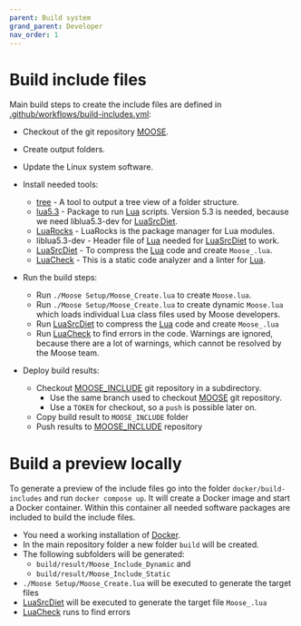 ```yaml
---
parent: Build system
grand_parent: Developer
nav_order: 1
---
```


# Build include files

Main build steps to create the include files are defined in [.github/workflows/build-includes.yml]:

- Checkout of the git repository [MOOSE].
- Create output folders.
- Update the Linux system software.
- Install needed tools:
    - [tree] - A tool to output a tree view of a folder structure.
    - [lua5.3] - Package to run [Lua] scripts. Version 5.3 is needed, because we
      need liblua5.3-dev for [LuaSrcDiet].
    - [LuaRocks] - LuaRocks is the package manager for Lua modules.
    - liblua5.3-dev - Header file of [Lua] needed for [LuaSrcDiet] to work.
    - [LuaSrcDiet] - To compress the [Lua] code and create `Moose_.lua`.
    - [LuaCheck] - This is a static code analyzer and a linter for [Lua].

- Run the build steps:
    - Run `./Moose Setup/Moose_Create.lua` to create `Moose.lua`.
    - Run `./Moose Setup/Moose_Create.lua` to create dynamic `Moose.lua` which
      loads individual Lua class files used by Moose developers.
    - Run [LuaSrcDiet] to compress the [Lua] code and create `Moose_.lua`
    - Run [LuaCheck] to find errors in the code. Warnings are ignored, because
      there are a lot of warnings, which cannot be resolved by the Moose team.

- Deploy build results:
    - Checkout [MOOSE_INCLUDE] git repository in a subdirectory.
        - Use the same branch used to checkout [MOOSE] git repository.
        - Use a `TOKEN` for checkout, so a `push` is possible later on.
    - Copy build result to `MOOSE_INCLUDE` folder
    - Push results to [MOOSE_INCLUDE] repository

# Build a preview locally

To generate a preview of the include files go into the folder
`docker/build-includes` and run `docker compose up`. It will create a Docker
image and start a Docker container.
Within this container all needed software packages are included to build the
include files.

- You need a working installation of [Docker].
- In the main repository folder a new folder `build` will be created.
- The following subfolders will be generated:
    - `build/result/Moose_Include_Dynamic` and
    - `build/result/Moose_Include_Static`
- `./Moose Setup/Moose_Create.lua` will be executed to generate the target files
- [LuaSrcDiet] will be executed to generate the target file `Moose_.lua`
- [LuaCheck] runs to find errors

[.github/workflows/build-includes.yml]: https://github.com/FlightControl-Master/MOOSE/blob/master/.github/workflows/build-includes.yml
[tree]: https://wiki.ubuntuusers.de/tree/
[lua5.3]: https://www.lua.org/manual/5.3/
[LuaRocks]: https://luarocks.org/
[LuaCheck]: https://github.com/mpeterv/luacheck
[MOOSE]: https://github.com/FlightControl-Master/MOOSE
[MOOSE_INCLUDE]: https://github.com/FlightControl-Master/MOOSE_INCLUDE
[LuaSrcDiet]: https://github.com/jirutka/luasrcdiet
[Lua]: https://www.lua.org/
[Docker]: https://www.docker.com/
